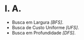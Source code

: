 # I. A.
* Busca em Largura *[BFS]*.
* Busca de Custo Uniforme *[UFS]*.
* Busca em Profundidade *[DFS]*. 
